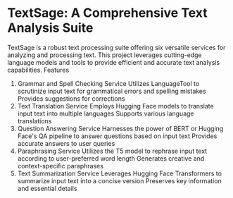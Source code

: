 # TextSage: A Comprehensive Text Analysis Suite
TextSage is a robust text processing suite offering six versatile services for analyzing and processing text. This project leverages cutting-edge language models and tools to provide efficient and accurate text analysis capabilities.
Features
1. Grammar and Spell Checking Service
Utilizes LanguageTool to scrutinize input text for grammatical errors and spelling mistakes
Provides suggestions for corrections
2. Text Translation Service
Employs Hugging Face models to translate input text into multiple languages
Supports various language translations
3. Question Answering Service
Harnesses the power of BERT or Hugging Face's QA pipeline to answer questions based on input text
Provides accurate answers to user queries
4. Paraphrasing Service
Utilizes the T5 model to rephrase input text according to user-preferred word length
Generates creative and context-specific paraphrases
5. Text Summarization Service
Leverages Hugging Face Transformers to summarize input text into a concise version
Preserves key information and essential details
